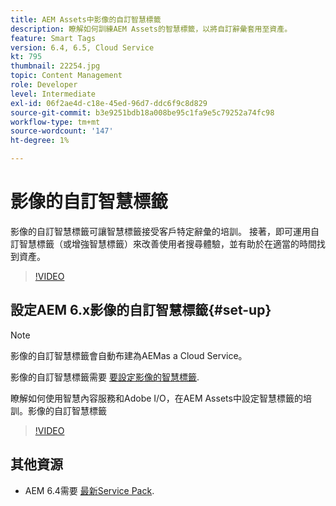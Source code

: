 ```yaml
---
title: AEM Assets中影像的自訂智慧標籤
description: 瞭解如何訓練AEM Assets的智慧標籤，以將自訂辭彙套用至資產。
feature: Smart Tags
version: 6.4, 6.5, Cloud Service
kt: 795
thumbnail: 22254.jpg
topic: Content Management
role: Developer
level: Intermediate
exl-id: 06f2ae4d-c18e-45ed-96d7-ddc6f9c8d829
source-git-commit: b3e9251bdb18a008be95c1fa9e5c79252a74fc98
workflow-type: tm+mt
source-wordcount: '147'
ht-degree: 1%

---
```


# 影像的自訂智慧標籤

影像的自訂智慧標籤可讓智慧標籤接受客戶特定辭彙的培訓。
接著，即可運用自訂智慧標籤（或增強智慧標籤）來改善使用者搜尋體驗，並有助於在適當的時間找到資產。

>[!VIDEO](https://video.tv.adobe.com/v/22254?quality=12&learn=on)

## 設定AEM 6.x影像的自訂智慧標籤{#set-up}

>[!NOTE]
> 影像的自訂智慧標籤會自動布建為AEMas a Cloud Service。

影像的自訂智慧標籤需要 [要設定影像的智慧標籤](./image-smart-tags.md#set-up).

瞭解如何使用智慧內容服務和Adobe I/O，在AEM Assets中設定智慧標籤的培訓。影像的自訂智慧標籤

>[!VIDEO](https://video.tv.adobe.com/v/23405?quality=12&learn=on)

## 其他資源

* AEM 6.4需要 [最新Service Pack](https://experienceleague.adobe.com/docs/experience-manager-release-information/aem-release-updates/aem-releases-updates.html#aem-64).
